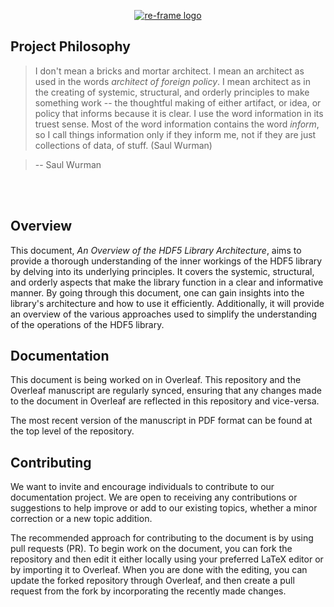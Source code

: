 <p align="center"><a href="https://github.com/HDFGroup/arch-doc" target="_blank" rel="noopener noreferrer"><img src="images/logo/HDF5_logo.pdf?raw=true" alt="re-frame logo"></a></p>

## Project Philosophy

> I don't mean a bricks and mortar architect. I mean an architect as used in the words _architect of foreign policy_. I mean architect as in the creating of systemic, structural, and orderly principles to make something work -- the thoughtful making of either artifact, or idea, or policy that informs because it is clear. I use the word information in its truest sense. Most of the word information contains the word _inform_, so I call things information only if they inform me, not if they are just collections of data, of stuff. (Saul Wurman)

> -- Saul Wurman <br>
<br/>
<br/>

## Overview

This document, *An Overview of the HDF5 Library Architecture*, aims to provide a thorough understanding of the inner workings of the HDF5 library by delving into its underlying principles. It covers the systemic, structural, and orderly aspects that make the library function in a clear and informative manner. By going through this document, one can gain insights into the library's architecture and how to use it efficiently. Additionally, it will provide an overview of the various approaches used to simplify the understanding of the operations of the HDF5 library.

## Documentation

This document is being worked on in Overleaf. This repository and the Overleaf manuscript are regularly synced, ensuring that any changes made to the document in Overleaf are reflected in this repository and vice-versa.

The most recent version of the manuscript in PDF format can be found at the top level of the repository.

## Contributing

We want to invite and encourage individuals to contribute to our documentation project. We are open to receiving any contributions or suggestions to help improve or add to our existing topics, whether a minor correction or a new topic addition.

The recommended approach for contributing to the document is by using pull requests (PR). To begin work on the document, you can fork the repository and then edit it either locally using your preferred LaTeX editor or by importing it to Overleaf. When you are done with the editing, you can update the forked repository through Overleaf, and then create a pull request from the fork by incorporating the recently made changes.

